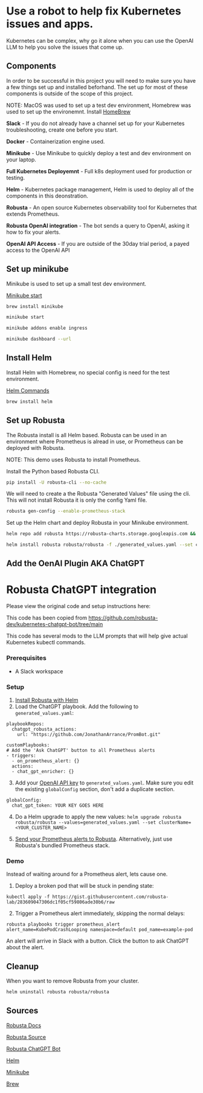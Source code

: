 # Use a robot to help fix Kubernetes issues and apps.

Kubernetes can be complex, why go it alone when you can use the OpenAI LLM to help you solve the issues that come up.

## Components

In order to be successful in this project you will need to make sure you have a few things set up and installed beforhand. The set up for most of these components is outside of the scope of this project.

NOTE: MacOS was used to set up a test dev environment, Homebrew was used to set up the environemnt. Install [HomeBrew](https://brew.sh)

**Slack** - If you do not already have a channel set up for your Kubernetes troubleshooting, create one before you start. 

**Docker** - Containerization engine used.

**Minikube** - Use Minikube to quickly deploy a test and dev environment on your laptop. 

**Full Kubernetes Deployemnt** - Full k8s deployment used for production or testing.

**Helm** - Kubernetes package management, Helm is used to deploy all of the components in this deonstration.

**Robusta** - An open source Kubernetes observability tool for Kubernetes that extends Prometheus.

**Robusta OpenAI integration** - The bot sends a query to OpenAI, asking it how to fix your alerts.

**OpenAI API Access** - If you are outside of the 30day trial period, a payed access to the OpenAI API 


## Set up minikube

Minikube is used to set up a small test dev environment. 

[Minikube start](https://minikube.sigs.k8s.io/docs/start/)

```bash
brew install minikube

minikube start

minikube addons enable ingress

minikube dashboard --url
```

## Install Helm

Install Helm with Homebrew, no special config is need for the test environment.

[Helm Commands](https://helm.sh/docs/helm/)

```bash
brew install helm
```

## Set up Robusta

The Robusta install is all Helm based. Robusta can be used in an environment where Prometheus is alread in use, or Prometheus can be deployed with Robusta.

NOTE: This demo uses Robusta to install Prometheus.

Install the Python based Robusta CLI.
```bash
pip install -U robusta-cli --no-cache
```

We will need to create a the Robusta "Generated Values" file using the cli. This will not install Robusta it is only the config Yaml file.

```bash
robusta gen-config --enable-prometheus-stack
```

Set up the Helm chart and deploy Robusta in your Minikube environment.


```bash
helm repo add robusta https://robusta-charts.storage.googleapis.com && helm repo update

helm install robusta robusta/robusta -f ./generated_values.yaml --set clusterName=PromBot
```

## Add the OenAI Plugin AKA ChatGPT

# Robusta ChatGPT integration

Please view the original code and setup instructions here:

This code has been copied from https://github.com/robusta-dev/kubernetes-chatgpt-bot/tree/main

This code has several mods to the LLM prompts that will help give actual Kubernetes kubectl commands.

### Prerequisites
* A Slack workspace

### Setup
1. [Install Robusta with Helm](https://docs.robusta.dev/master/installation.html)
2. Load the ChatGPT playbook. Add the following to `generated_values.yaml`: 
```
playbookRepos:
  chatgpt_robusta_actions:
    url: "https://github.com/JonathanArrance/PromBot.git"

customPlaybooks:
# Add the 'Ask ChatGPT' button to all Prometheus alerts
- triggers:
  - on_prometheus_alert: {}
  actions:
  - chat_gpt_enricher: {}
```

3. Add your [OpenAI API key](https://beta.openai.com/account/api-keys) to `generated_values.yaml`. Make sure you edit the existing `globalConfig` section, don't add a duplicate section.

```
globalConfig:
  chat_gpt_token: YOUR KEY GOES HERE
```

4. Do a Helm upgrade to apply the new values: `helm upgrade robusta robusta/robusta --values=generated_values.yaml --set clusterName=<YOUR_CLUSTER_NAME>`

5. [Send your Prometheus alerts to Robusta](https://docs.robusta.dev/master/user-guide/alert-manager.html). Alternatively, just use Robusta's bundled Prometheus stack.

### Demo
Instead of waiting around for a Prometheus alert, lets cause one.

1. Deploy a broken pod that will be stuck in pending state:

```
kubectl apply -f https://gist.githubusercontent.com/robusta-lab/283609047306dc1f05cf59806ade30b6/raw
```

2. Trigger a Prometheus alert immediately, skipping the normal delays:

```
robusta playbooks trigger prometheus_alert alert_name=KubePodCrashLooping namespace=default pod_name=example-pod
```

An alert will arrive in Slack with a button. Click the button to ask ChatGPT about the alert.


## Cleanup

When you want to remove Robusta from your cluster.

```bash
helm uninstall robusta robusta/robusta
```

## Sources

[Robusta Docs](https://docs.robusta.dev/master/)

[Robusta Source](https://github.com/robusta-dev/robusta)

[Robusta ChatGPT Bot](https://github.com/robusta-dev/kubernetes-chatgpt-bot/tree/main)

[Helm](https://helm.sh)

[Minikube](https://minikube.sigs.k8s.io/docs/)

[Brew](https://brew.sh)
